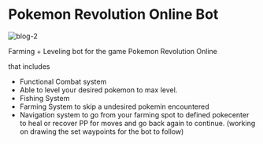 # Pokemon Revolution Online Bot
 
 ![blog-2](https://user-images.githubusercontent.com/5794831/67248155-cbd22f80-f463-11e9-82c1-9a92ece3cb13.jpg)
 
 Farming + Leveling bot for the game Pokemon Revolution Online
 
 
 that includes
 - Functional Combat system
 - Able to level your desired pokemon to max level.
 - Fishing System
 - Farming System to skip a undesired pokemin encountered
 - Navigation system to go from your farming spot to defined pokecenter to heal or recover PP for moves and go back again to continue.       (working on drawing the set waypoints for the bot to follow)
